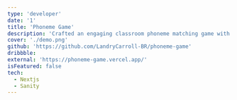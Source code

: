 ```yaml
---
type: 'developer'
date: '1'
title: 'Phoneme Game'
description: 'Crafted an engaging classroom phoneme matching game with Sanity and Next.js, fostering interactive learning experiences.'
cover: './demo.png'
github: 'https://github.com/LandryCarroll-BR/phoneme-game'
dribbble: 
external: 'https://phoneme-game.vercel.app/'
isFeatured: false
tech:
  - Nextjs
  - Sanity
---
```

